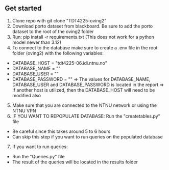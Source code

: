 ## Get started

1. Clone repo with git clone "TDT4225-oving2"
2. Download porto dataset from blackboard. Be sure to add the porto dataset to the root of the oving2 folder
3. Run: pip install -r requirements.txt (This does not work for a python model newer than 3.12)
4. To connect to the database make sure to create a .env file in the root folder (oving2) with the following variables:

- DATABASE_HOST = "tdt4225-06.idi.ntnu.no"
- DATABASE_NAME = ""
- DATABASE_USER = ""
- DATABASE_PASSWORD = ""
  => The values for DATABASE_NAME, DATABASE_USER and DATABASE_PASSWORD is located in the report
  => If another host is utilized, then the DATABASE_HOST will need to be modified also

5. Make sure that you are connected to the NTNU network or using the NTNU VPN
6. IF YOU WANT TO REPOPULATE DATABASE: Run the "createtables.py" file

- Be careful since this takes around 5 to 6 hours
- Can skip this step if you want to run queries on the populated database

7. If you want to run queries:

- Run the "Queries.py" file
- The result of the queries will be located in the results folder
